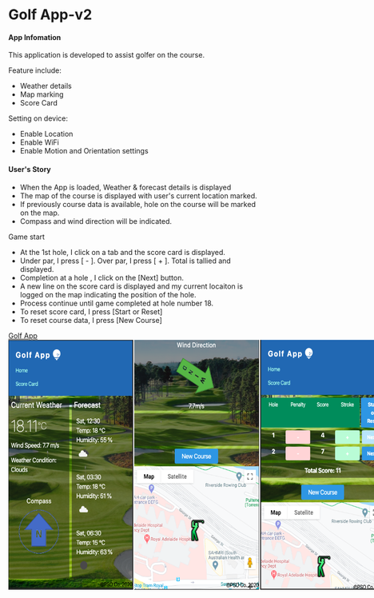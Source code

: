 <h1>Golf App-v2</h1>




<h4>App Infomation</h4>
<p>
This application is developed to assist golfer on the course.
</p>
<p>
Feature include: 
<ul><li>Weather details</li><li> Map marking</li><li>Score Card</li>
</ul>
</p>
Setting on device:
<ul><li>Enable Location</li><li>Enable WiFi</li><li>Enable Motion and Orientation settings</li>
</ul>
<h4>User's Story</h4>
<ul>
<li>
When the App is loaded, Weather & forecast details is displayed 
</li>
<li>
The map of the course is displayed with user's current location marked.
</li>
<li>
If previously course data is available, hole on the course will be marked on the map.
</li>
<li>
Compass and wind direction will be indicated.
</li>
</ul>
<div>
Game start
</div>
<ul>
<li>
At the 1st hole, I click on a tab and the score card is displayed.
</li>
<li>
Under par, I press [ - ]. Over par, I press [ + ]. Total is tallied and displayed.
</li>
<li>
Completion at a hole , I click on the [Next] button.
</li>
<li>
A new line on the score card is displayed and my current locaiton is logged on the map indicating the position of the hole.
</li>
<li>
Process continue until game completed at hole number 18.
</li>
<li>
To reset score card, I press [Start or Reset]
</li>
<li>
To reset course data, I press [New Course]
</li>
</ul>
<a href='https://a1718367.github.io/GolfApp-v2/'>Golf App</a>

<div style="display:flex">
<img src='assets/home1.png' alt='screenshothome' width="250" height="500">
<img src='assets/home2.png' alt='screenshothome' width="250" height="500" style="margin-left:2px">
<img src='assets/scorecard.png' alt='screenshothome' width="250" height="500" style="margin-left:2px">
</div>